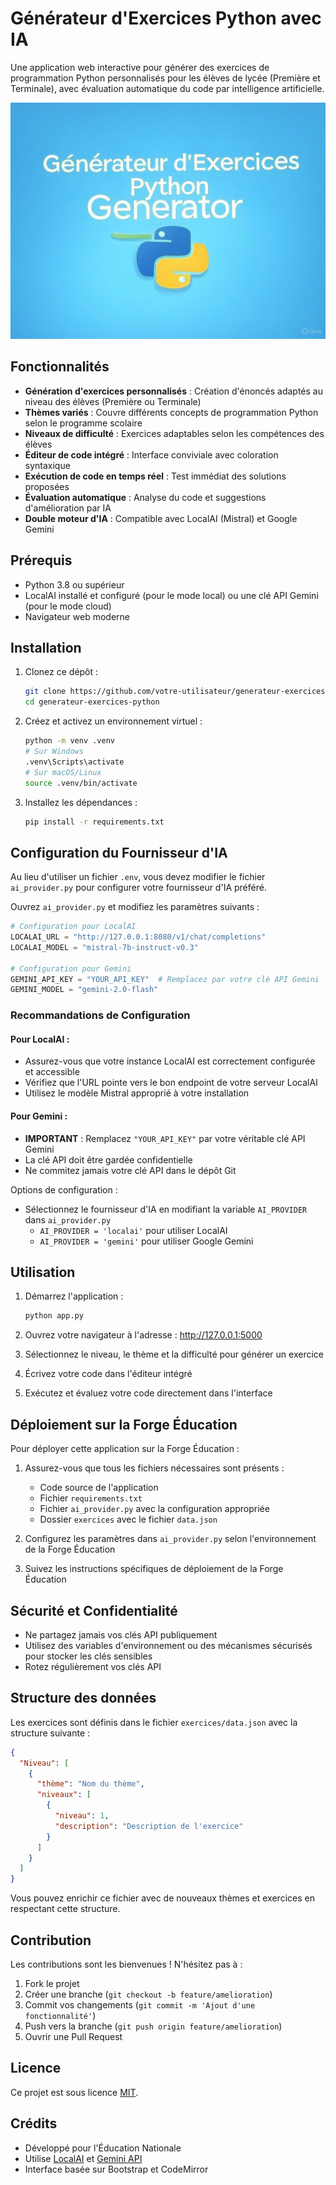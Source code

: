 # Générateur d'Exercices Python avec IA

Une application web interactive pour générer des exercices de programmation Python personnalisés pour les élèves de lycée (Première et Terminale), avec évaluation automatique du code par intelligence artificielle.

![Logo du projet](static/logo.jpg)

## Fonctionnalités

- **Génération d'exercices personnalisés** : Création d'énoncés adaptés au niveau des élèves (Première ou Terminale)
- **Thèmes variés** : Couvre différents concepts de programmation Python selon le programme scolaire
- **Niveaux de difficulté** : Exercices adaptables selon les compétences des élèves
- **Éditeur de code intégré** : Interface conviviale avec coloration syntaxique
- **Exécution de code en temps réel** : Test immédiat des solutions proposées
- **Évaluation automatique** : Analyse du code et suggestions d'amélioration par IA
- **Double moteur d'IA** : Compatible avec LocalAI (Mistral) et Google Gemini

## Prérequis

- Python 3.8 ou supérieur
- LocalAI installé et configuré (pour le mode local) ou une clé API Gemini (pour le mode cloud)
- Navigateur web moderne

## Installation

1. Clonez ce dépôt :
   ```bash
   git clone https://github.com/votre-utilisateur/generateur-exercices-python.git
   cd generateur-exercices-python
   ```

2. Créez et activez un environnement virtuel :
   ```bash
   python -m venv .venv
   # Sur Windows
   .venv\Scripts\activate
   # Sur macOS/Linux
   source .venv/bin/activate
   ```

3. Installez les dépendances :
   ```bash
   pip install -r requirements.txt
   ```

## Configuration du Fournisseur d'IA

Au lieu d'utiliser un fichier `.env`, vous devez modifier le fichier `ai_provider.py` pour configurer votre fournisseur d'IA préféré.

Ouvrez `ai_provider.py` et modifiez les paramètres suivants :

```python
# Configuration pour LocalAI
LOCALAI_URL = "http://127.0.0.1:8080/v1/chat/completions"
LOCALAI_MODEL = "mistral-7b-instruct-v0.3"

# Configuration pour Gemini
GEMINI_API_KEY = "YOUR_API_KEY"  # Remplacez par votre clé API Gemini
GEMINI_MODEL = "gemini-2.0-flash"
```

### Recommandations de Configuration

#### Pour LocalAI :
- Assurez-vous que votre instance LocalAI est correctement configurée et accessible
- Vérifiez que l'URL pointe vers le bon endpoint de votre serveur LocalAI
- Utilisez le modèle Mistral approprié à votre installation

#### Pour Gemini :
- **IMPORTANT** : Remplacez `"YOUR_API_KEY"` par votre véritable clé API Gemini
- La clé API doit être gardée confidentielle
- Ne commitez jamais votre clé API dans le dépôt Git

Options de configuration :
- Sélectionnez le fournisseur d'IA en modifiant la variable `AI_PROVIDER` dans `ai_provider.py`
  - `AI_PROVIDER = 'localai'` pour utiliser LocalAI
  - `AI_PROVIDER = 'gemini'` pour utiliser Google Gemini

## Utilisation

1. Démarrez l'application :
   ```bash
   python app.py
   ```

2. Ouvrez votre navigateur à l'adresse : http://127.0.0.1:5000

3. Sélectionnez le niveau, le thème et la difficulté pour générer un exercice

4. Écrivez votre code dans l'éditeur intégré

5. Exécutez et évaluez votre code directement dans l'interface

## Déploiement sur la Forge Éducation

Pour déployer cette application sur la Forge Éducation :

1. Assurez-vous que tous les fichiers nécessaires sont présents :
   - Code source de l'application
   - Fichier `requirements.txt`
   - Fichier `ai_provider.py` avec la configuration appropriée
   - Dossier `exercices` avec le fichier `data.json`

2. Configurez les paramètres dans `ai_provider.py` selon l'environnement de la Forge Éducation

3. Suivez les instructions spécifiques de déploiement de la Forge Éducation

## Sécurité et Confidentialité

- Ne partagez jamais vos clés API publiquement
- Utilisez des variables d'environnement ou des mécanismes sécurisés pour stocker les clés sensibles
- Rotez régulièrement vos clés API

## Structure des données

Les exercices sont définis dans le fichier `exercices/data.json` avec la structure suivante :

```json
{
  "Niveau": [
    {
      "thème": "Nom du thème",
      "niveaux": [
        {
          "niveau": 1,
          "description": "Description de l'exercice"
        }
      ]
    }
  ]
}
```

Vous pouvez enrichir ce fichier avec de nouveaux thèmes et exercices en respectant cette structure.

## Contribution

Les contributions sont les bienvenues ! N'hésitez pas à :

1. Fork le projet
2. Créer une branche (`git checkout -b feature/amelioration`)
3. Commit vos changements (`git commit -m 'Ajout d'une fonctionnalité'`)
4. Push vers la branche (`git push origin feature/amelioration`)
5. Ouvrir une Pull Request

## Licence

Ce projet est sous licence [MIT](LICENSE).

## Crédits

- Développé pour l'Éducation Nationale
- Utilise [LocalAI](https://github.com/go-skynet/LocalAI) et [Gemini API](https://ai.google.dev/)
- Interface basée sur Bootstrap et CodeMirror
